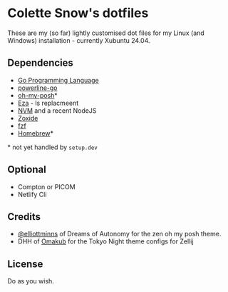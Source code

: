 # Colette Snow's dotfiles

These are my (so far) lightly customised dot files for my Linux (and Windows) installation - currently Xubuntu 24.04.

## Dependencies
* [Go Programming Language](https://golang.org/)
* [powerline-go](https://github.com/justjanne/powerline-go#installation)
* [oh-my-posh](https://github.com/jandedobbeleer/oh-my-posh)*
* [Eza](https://github.com/eza-community/eza) - ls replacmeent
* [NVM](https://github.com/nvm-sh/nvm) and a recent NodeJS
* [Zoxide](https://github.com/ajeetdsouza/zoxide)
* [fzf](https://github.com/junegunn/fzf)
* [Homebrew](https://brew.sh)*

\* not yet handled by `setup.dev`

## Optional
* Compton or PICOM
* Netlify Cli

## Credits
* [@elliottminns](https://github.com/elliottminns) of Dreams of Autonomy for the zen oh my posh theme.
* DHH of [Omakub](https://github.com/basecamp/omakub) for the Tokyo Night theme configs for Zellij

## License
Do as you wish.